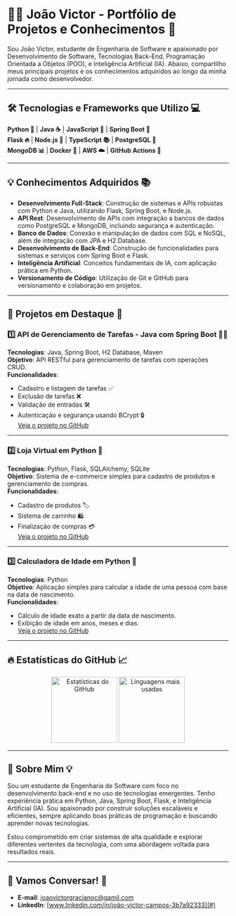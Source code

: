 # 👨‍💻 João Victor - Portfólio de Projetos e Conhecimentos 🚀

Sou João Victor, estudante de Engenharia de Software e apaixonado por Desenvolvimento de Software, Tecnologias Back-End, Programação Orientada a Objetos (POO), e Inteligência Artificial (IA). Abaixo, compartilho meus principais projetos e os conhecimentos adquiridos ao longo da minha jornada como desenvolvedor.

---

## 🛠️ Tecnologias e Frameworks que Utilizo 💻

**Python 🐍** | **Java ☕** | **JavaScript 📜** | **Spring Boot 🌱**  
**Flask 🔥** | **Node.js 🔧** | **TypeScript 📚** | **PostgreSQL 💾**  
**MongoDB 📊** | **Docker 🐳** | **AWS ☁️** | **GitHub Actions 🔄**

---

## 💡 Conhecimentos Adquiridos 📚

- **Desenvolvimento Full-Stack**: Construção de sistemas e APIs robustas com Python e Java, utilizando Flask, Spring Boot, e Node.js.
- **API Rest**: Desenvolvimento de APIs com integração a bancos de dados como PostgreSQL e MongoDB, incluindo segurança e autenticação.
- **Banco de Dados**: Conexão e manipulação de dados com SQL e NoSQL, além de integração com JPA e H2 Database.
- **Desenvolvimento de Back-End**: Construção de funcionalidades para sistemas e serviços com Spring Boot e Flask.
- **Inteligência Artificial**: Conceitos fundamentais de IA, com aplicação prática em Python.
- **Versionamento de Código**: Utilização de Git e GitHub para versionamento e colaboração em projetos.

---

## 📂 Projetos em Destaque 🚀

### 1️⃣ **API de Gerenciamento de Tarefas - Java com Spring Boot** 🧑‍💻

**Tecnologias**: Java, Spring Boot, H2 Database, Maven  
**Objetivo**: API RESTful para gerenciamento de tarefas com operações CRUD.  
**Funcionalidades**:
- Cadastro e listagem de tarefas ✅
- Exclusão de tarefas ❌
- Validação de entradas 🛠️
- Autenticação e segurança usando BCrypt 🔒  
[Veja o projeto no GitHub](#)

---

### 2️⃣ **Loja Virtual em Python** 🛒

**Tecnologias**: Python, Flask, SQLAlchemy, SQLite  
**Objetivo**: Sistema de e-commerce simples para cadastro de produtos e gerenciamento de compras.  
**Funcionalidades**:
- Cadastro de produtos 🏷️
- Sistema de carrinho 🛍️
- Finalização de compras 💳  
[Veja o projeto no GitHub](#)

---

### 3️⃣ **Calculadora de Idade em Python** 🧮

**Tecnologias**: Python  
**Objetivo**: Aplicação simples para calcular a idade de uma pessoa com base na data de nascimento.  
**Funcionalidades**:
- Cálculo de idade exato a partir da data de nascimento.
- Exibição de idade em anos, meses e dias.  
[Veja o projeto no GitHub](#)

---

## 🔥 Estatísticas do GitHub 📈

<div align="center">
  <img src="https://github-readme-stats.vercel.app/api?username=JoaoVictorGraciano&show_icons=true&theme=radical" alt="Estatísticas do GitHub" height="150"/>
  <img src="https://github-readme-stats.vercel.app/api/top-langs/?username=JoaoVictorGraciano&layout=compact&theme=radical" alt="Linguagens mais usadas" height="150"/>
</div>

---

## 🌱 Sobre Mim 💡

Sou um estudante de Engenharia de Software com foco no desenvolvimento back-end e no uso de tecnologias emergentes. Tenho experiência prática em Python, Java, Spring Boot, Flask, e Inteligência Artificial (IA). Sou apaixonado por construir soluções escaláveis e eficientes, sempre aplicando boas práticas de programação e buscando aprender novas tecnologias.

Estou comprometido em criar sistemas de alta qualidade e explorar diferentes vertentes da tecnologia, com uma abordagem voltada para resultados reais.

---

## 📧 Vamos Conversar! 💬

- **E-mail**: [joaovictorgracianoc@gamil.com](joaovictorgracianoc@gamil.com)
- **LinkedIn**: [www.linkedin.com/in/joão-victor-campos-3b7a92333](#)

